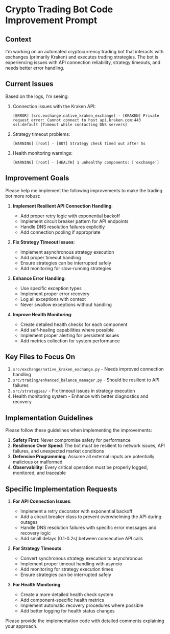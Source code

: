 # Crypto Trading Bot Code Improvement Prompt

## Context

I'm working on an automated cryptocurrency trading bot that interacts with exchanges (primarily Kraken) and executes trading strategies. The bot is experiencing issues with API connection reliability, strategy timeouts, and needs better error handling.

## Current Issues

Based on the logs, I'm seeing:

1. Connection issues with the Kraken API:
   ```
   [ERROR] [src.exchange.native_kraken_exchange] - [KRAKEN] Private request error: Cannot connect to host api.kraken.com:443 ssl:default [Timeout while contacting DNS servers]
   ```

2. Strategy timeout problems:
   ```
   [WARNING] [root] - [BOT] Strategy check timed out after 5s
   ```

3. Health monitoring warnings:
   ```
   [WARNING] [root] - [HEALTH] 1 unhealthy components: ['exchange']
   ```

## Improvement Goals

Please help me implement the following improvements to make the trading bot more robust:

1. **Implement Resilient API Connection Handling**:
   - Add proper retry logic with exponential backoff
   - Implement circuit breaker pattern for API endpoints
   - Handle DNS resolution failures explicitly
   - Add connection pooling if appropriate

2. **Fix Strategy Timeout Issues**:
   - Implement asynchronous strategy execution
   - Add proper timeout handling
   - Ensure strategies can be interrupted safely
   - Add monitoring for slow-running strategies

3. **Enhance Error Handling**:
   - Use specific exception types
   - Implement proper error recovery
   - Log all exceptions with context
   - Never swallow exceptions without handling

4. **Improve Health Monitoring**:
   - Create detailed health checks for each component
   - Add self-healing capabilities where possible
   - Implement proper alerting for persistent issues
   - Add metrics collection for system performance

## Key Files to Focus On

1. `src/exchange/native_kraken_exchange.py` - Needs improved connection handling
2. `src/trading/enhanced_balance_manager.py` - Should be resilient to API failures
3. `src/strategies/` - Fix timeout issues in strategy execution
4. Health monitoring system - Enhance with better diagnostics and recovery

## Implementation Guidelines

Please follow these guidelines when implementing the improvements:

1. **Safety First**: Never compromise safety for performance
2. **Resilience Over Speed**: The bot must be resilient to network issues, API failures, and unexpected market conditions
3. **Defensive Programming**: Assume all external inputs are potentially malicious or malformed
4. **Observability**: Every critical operation must be properly logged, monitored, and traceable

## Specific Implementation Requests

1. **For API Connection Issues**:
   - Implement a retry decorator with exponential backoff
   - Add a circuit breaker class to prevent overwhelming the API during outages
   - Handle DNS resolution failures with specific error messages and recovery logic
   - Add small delays (0.1-0.2s) between consecutive API calls

2. **For Strategy Timeouts**:
   - Convert synchronous strategy execution to asynchronous
   - Implement proper timeout handling with asyncio
   - Add monitoring for strategy execution times
   - Ensure strategies can be interrupted safely

3. **For Health Monitoring**:
   - Create a more detailed health check system
   - Add component-specific health metrics
   - Implement automatic recovery procedures where possible
   - Add better logging for health status changes

Please provide the implementation code with detailed comments explaining your approach. 